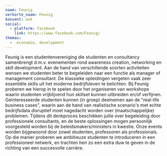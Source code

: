```yaml
---
naam: Feunig
verkorte_naam: Feunig
konvent: wvk
social:
  - platform: facebook
    link: https://www.facebook.com/Feunig/
themas:
  -  economie, development
---
```


Feunig is een studentenvereniging die studenten en consultancy samenbrengt d.m.v. evenementen rond awareness creation, networking en skill development.
Aan de hand van verschillende soorten activiteiten wensen we studenten beter te begeleiden naar een functie als manager of management consultant.
De klassieke opleidingen vergeten vaak zeer essentiële skills uit het moderne bedrijfsleven te belichten. Bij Feunig proberen we hierop in te spelen door het organiseren van workshops waarin studenten vrijblijvend hun skillset kunnen uitbreiden en/of verfijnen.
Geïnteresseerde studenten kunnen (in groep) deelnemen aan de "real-life business cases", waarin aan de hand van realistische scenario's met echte bedrijfsdata disruptief moet nagedacht worden over (maatschappelijke) problemen. Tijdens dit denkproces beschikken jullie over begeleiding door professionele consultants, en de beste oplossingen mogen persoonlijk voorgesteld worden bij de beleidsmakers/ministers in kwestie.
Onze events worden bijgewoond door zowel studenten, professoren als professionals. Op die manier proberen we ambitieuze studenten te introduceren in een professioneel netwerk, en trachten hen zo een extra duw te geven in de richting van een succesvolle carrière.
